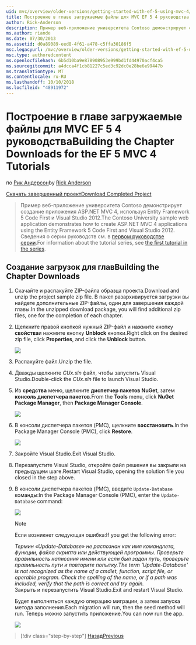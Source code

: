 ```yaml
---
uid: mvc/overview/older-versions/getting-started-with-ef-5-using-mvc-4/building-the-ef5-mvc4-chapter-downloads
title: Построение в главе загружаемые файлы для MVC EF 5 4 руководства | Документация Майкрософт
author: Rick-Anderson
description: Пример веб-приложение университета Contoso демонстрирует создание приложения ASP.NET MVC 4, с помощью Entity Framework 5 Code First и Visual Studio...
ms.author: riande
ms.date: 07/30/2013
ms.assetid: d0a89089-eed8-4f61-a478-c5ffa30186f5
msc.legacyurl: /mvc/overview/older-versions/getting-started-with-ef-5-using-mvc-4/building-the-ef5-mvc4-chapter-downloads
msc.type: authoredcontent
ms.openlocfilehash: 6b5d10ba9e878908953e999bd1fd44970acf4ca5
ms.sourcegitcommit: a4dcca4f1cb81227c5ed3c92dc0e28be6e99447b
ms.translationtype: MT
ms.contentlocale: ru-RU
ms.lasthandoff: 10/10/2018
ms.locfileid: "48911972"
---
```

<a name="building-the-chapter-downloads-for-the-ef-5-mvc-4-tutorials"></a><span data-ttu-id="9f7d8-103">Построение в главе загружаемые файлы для MVC EF 5 4 руководства</span><span class="sxs-lookup"><span data-stu-id="9f7d8-103">Building the Chapter Downloads for the EF 5 MVC 4 Tutorials</span></span>
====================
<span data-ttu-id="9f7d8-104">по [Рик Андерсон]((https://twitter.com/RickAndMSFT))</span><span class="sxs-lookup"><span data-stu-id="9f7d8-104">by [Rick Anderson]((https://twitter.com/RickAndMSFT))</span></span>

[<span data-ttu-id="9f7d8-105">Скачать завершенный проект</span><span class="sxs-lookup"><span data-stu-id="9f7d8-105">Download Completed Project</span></span>](http://code.msdn.microsoft.com/Getting-Started-with-dd0e2ed8)

> <span data-ttu-id="9f7d8-106">Пример веб-приложение университета Contoso демонстрирует создание приложения ASP.NET MVC 4, используя Entity Framework 5 Code First и Visual Studio 2012.</span><span class="sxs-lookup"><span data-stu-id="9f7d8-106">The Contoso University sample web application demonstrates how to create ASP.NET MVC 4 applications using the Entity Framework 5 Code First and Visual Studio 2012.</span></span> <span data-ttu-id="9f7d8-107">Сведения о серии руководств см. в [первом руководстве серии](creating-an-entity-framework-data-model-for-an-asp-net-mvc-application.md).</span><span class="sxs-lookup"><span data-stu-id="9f7d8-107">For information about the tutorial series, see [the first tutorial in the series](creating-an-entity-framework-data-model-for-an-asp-net-mvc-application.md).</span></span>


## <a name="building-the-chapter-downloads"></a><span data-ttu-id="9f7d8-108">Создание загрузок для глав</span><span class="sxs-lookup"><span data-stu-id="9f7d8-108">Building the Chapter Downloads</span></span>

1. <span data-ttu-id="9f7d8-109">Скачайте и распакуйте ZIP-файла образца проекта.</span><span class="sxs-lookup"><span data-stu-id="9f7d8-109">Download and unzip the  project sample zip file.</span></span> <span data-ttu-id="9f7d8-110">В пакет разархивируется загрузки вы найдете дополнительные ZIP-файлы, один для завершения каждой главы.</span><span class="sxs-lookup"><span data-stu-id="9f7d8-110">In the unzipped download package, you will find additional zip files, one for the completion of each chapter.</span></span>
2. <span data-ttu-id="9f7d8-111">Щелкните правой кнопкой нужный ZIP-файл и нажмите кнопку **свойства**и нажмите кнопку **Unblock** кнопки.</span><span class="sxs-lookup"><span data-stu-id="9f7d8-111">Right click on the desired zip file, click **Properties**, and click the **Unblock** button.</span></span>  
  
    ![](building-the-ef5-mvc4-chapter-downloads/_static/image1.png)
3. <span data-ttu-id="9f7d8-112">Распакуйте файл.</span><span class="sxs-lookup"><span data-stu-id="9f7d8-112">Unzip the file.</span></span>
4. <span data-ttu-id="9f7d8-113">Дважды щелкните *CUx.sln* файл, чтобы запустить Visual Studio.</span><span class="sxs-lookup"><span data-stu-id="9f7d8-113">Double-click the *CUx.sln* file to launch Visual Studio.</span></span>
5. <span data-ttu-id="9f7d8-114">Из **средства** меню, щелкните **диспетчер пакетов NuGet**, затем **консоль диспетчера пакетов**.</span><span class="sxs-lookup"><span data-stu-id="9f7d8-114">From the **Tools** menu, click **NuGet Package Manager**, then **Package Manager Console**.</span></span>  
  
    ![](building-the-ef5-mvc4-chapter-downloads/_static/image2.png)
6. <span data-ttu-id="9f7d8-115">В консоли диспетчера пакетов (PMC), щелкните **восстановить**.</span><span class="sxs-lookup"><span data-stu-id="9f7d8-115">In the Package Manager Console (PMC), click **Restore**.</span></span>  
  
    ![](building-the-ef5-mvc4-chapter-downloads/_static/image3.png)
7. <span data-ttu-id="9f7d8-116">Закройте Visual Studio.</span><span class="sxs-lookup"><span data-stu-id="9f7d8-116">Exit Visual Studio.</span></span>
8. <span data-ttu-id="9f7d8-117">Перезапустите Visual Studio, откройте файл решения вы закрыли на предыдущем шаге.</span><span class="sxs-lookup"><span data-stu-id="9f7d8-117">Restart Visual Studio, opening the solution file you closed in the step above.</span></span>
9. <span data-ttu-id="9f7d8-118">В консоли диспетчера пакетов (PMC), введите `Update-Database` команды:</span><span class="sxs-lookup"><span data-stu-id="9f7d8-118">In the Package Manager Console (PMC), enter the `Update-Database` command:</span></span>  
  
    ![](building-the-ef5-mvc4-chapter-downloads/_static/image4.png)  

    > [!NOTE]
    > <span data-ttu-id="9f7d8-119">Если возникнет следующая ошибка:</span><span class="sxs-lookup"><span data-stu-id="9f7d8-119">If you get the following error:</span></span>  
    >   
    >  <span data-ttu-id="9f7d8-120">*Термин «Update-Database» не распознан как имя командлета, функции, файла скрипта или действующей программы. Проверьте правильность написания имени или если был задан путь, проверьте правильность пути и повторите попытку.*</span><span class="sxs-lookup"><span data-stu-id="9f7d8-120">*The term 'Update-Database' is not recognized as the name of a cmdlet, function, script file, or operable program. Check the spelling of the name, or if a path was included, verify that the path is correct and try again.*</span></span>  
    > <span data-ttu-id="9f7d8-121">Закрыть и перезапустить Visual Studio.</span><span class="sxs-lookup"><span data-stu-id="9f7d8-121">Exit and restart Visual Studio.</span></span>

    <span data-ttu-id="9f7d8-122">Будет выполняться каждую операцию миграции, а затем запуска метода заполнения.</span><span class="sxs-lookup"><span data-stu-id="9f7d8-122">Each migration will run, then the seed method will run.</span></span> <span data-ttu-id="9f7d8-123">Теперь можно запустить приложение.</span><span class="sxs-lookup"><span data-stu-id="9f7d8-123">You can now run the app.</span></span>

    ![](building-the-ef5-mvc4-chapter-downloads/_static/image5.png)

> [!div class="step-by-step"]
> [<span data-ttu-id="9f7d8-124">Назад</span><span class="sxs-lookup"><span data-stu-id="9f7d8-124">Previous</span></span>](advanced-entity-framework-scenarios-for-an-mvc-web-application.md)
